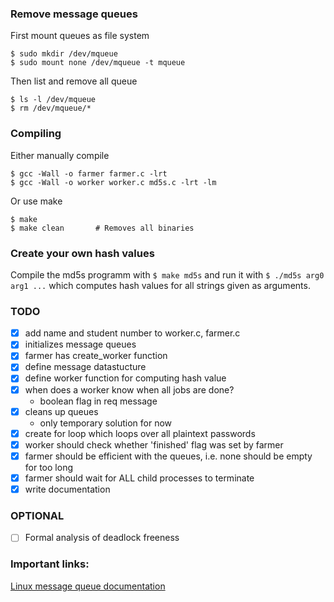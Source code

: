### Remove message queues

First mount queues as file system

```
$ sudo mkdir /dev/mqueue
$ sudo mount none /dev/mqueue -t mqueue
```

Then list and remove all queue

```
$ ls -l /dev/mqueue
$ rm /dev/mqueue/*
```

### Compiling

Either manually compile

```
$ gcc -Wall -o farmer farmer.c -lrt
$ gcc -Wall -o worker worker.c md5s.c -lrt -lm
```

Or use make

```
$ make
$ make clean       # Removes all binaries
```

### Create your own hash values

Compile the md5s programm with `$ make md5s` and run it with `$ ./md5s arg0 arg1 ...` which computes hash values for all strings given as arguments.

### TODO

- [x] add name and student number to worker.c, farmer.c
- [x] initializes message queues
- [x] farmer has create_worker function
- [x] define message datastucture
- [x] define worker function for computing hash value
- [x] when does a worker know when all jobs are done?
  - boolean flag in req message
- [x] cleans up queues
  - only temporary solution for now
- [x] create for loop which loops over all plaintext passwords
- [x] worker should check whether 'finished' flag was set by farmer
- [x] farmer should be efficient with the queues, i.e. none should be empty for too long
- [x] farmer should wait for ALL child processes to terminate
- [x] write documentation

### OPTIONAL

- [ ] Formal analysis of deadlock freeness

### Important links:

[Linux message queue documentation](http://man7.org/linux/man-pages/man7/mq_overview.7.html)
